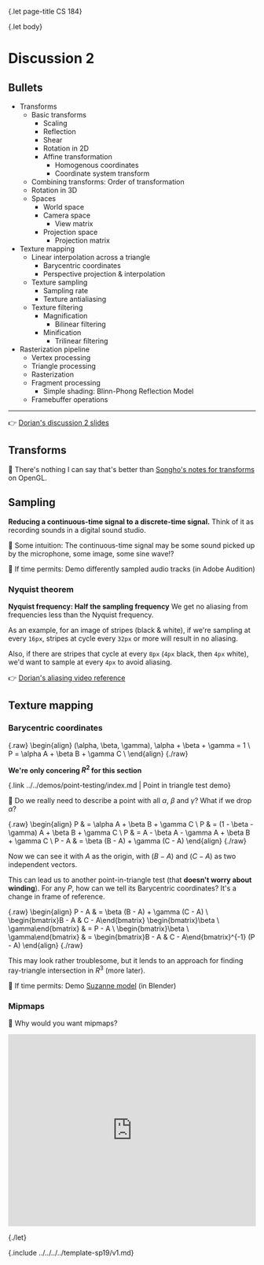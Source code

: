 {.let page-title CS 184}

{.let body}

# Discussion 2

## Bullets

- Transforms
    - Basic transforms
        - Scaling
        - Reflection
        - Shear
        - Rotation in 2D
        - Affine transformation
            - Homogenous coordinates
            - Coordinate system transform
    - Combining transforms: Order of transformation
    - Rotation in 3D
    - Spaces
        - World space
        - Camera space
            - View matrix
        - Projection space
            - Projection matrix
- Texture mapping
    - Linear interpolation across a triangle
        - Barycentric coordinates
        - Perspective projection & interpolation
    - Texture sampling
        - Sampling rate
        - Texture antialiasing
    - Texture filtering
        - Magnification
            - Bilinear filtering
        - Minification
            - Trilinear filtering
- Rasterization pipeline
    - Vertex processing
    - Triangle processing
    - Rasterization
    - Fragment processing
        - Simple shading: Blinn-Phong Reflection Model
    - Framebuffer operations

---

👉 [Dorian's discussion 2 slides](https://docs.google.com/presentation/d/1xWQIFD03IYZvK3MhHIm8jKacLmzZNrun_IVqiMNdQdc/)

## Transforms

📖 There's nothing I can say that's better than [Songho's notes for transforms](http://www.songho.ca/opengl/gl_transform.html) on OpenGL.

## Sampling

**Reducing a continuous-time signal to a discrete-time signal.** Think of it as recording sounds in a digital sound studio.

🤔 Some intuition: The continuous-time signal may be some sound picked up by the microphone, some image, some sine wave!?

🍿 If time permits: Demo differently sampled audio tracks (in Adobe Audition)

### Nyquist theorem

**Nyquist frequency: Half the sampling frequency**
We get no aliasing from frequencies less than the Nyquist frequency.

As an example, for an image of stripes (black & white), if we're sampling at every `16px`, stripes at cycle every `32px` or more will result in no aliasing.

Also, if there are stripes that cycle at every `8px` (`4px` black, then `4px` white), we'd want to sample at every `4px` to avoid aliasing.

👉 [Dorian's aliasing video reference](https://docs.google.com/presentation/d/1xWQIFD03IYZvK3MhHIm8jKacLmzZNrun_IVqiMNdQdc/edit#slide=id.g4e32ab7712_0_86)

## Texture mapping

### Barycentric coordinates

{.raw}
\begin{align}
    (\alpha, \beta, \gamma), \alpha + \beta + \gamma = 1 \\
    P = \alpha A + \beta B + \gamma C \\
\end{align}
{./raw}

**We're only concering $R^2$ for this section**

{.link ../../demos/point-testing/index.md | Point in triangle test demo}

🤔 Do we really need to describe a point with all $\alpha$, $\beta$ and $\gamma$? What if we drop $\alpha$?

{.raw}
\begin{align}
    P & = \alpha A + \beta B + \gamma C \\
    P & = (1 - \beta - \gamma) A + \beta B + \gamma C \\
    P & = A - \beta A - \gamma A + \beta B + \gamma C \\
    P - A & = \beta (B - A) + \gamma (C - A)
\end{align}
{./raw}

Now we can see it with $A$ as the origin, with $(B - A)$ and $(C - A)$ as two independent vectors.

This can lead us to another point-in-triangle test (that **doesn't worry about winding**). For any $P$, how can we tell its Barycentric coordinates? It's a change in frame of reference.

{.raw}
\begin{align}
    P - A & = \beta (B - A) + \gamma (C - A) \\
    \begin{bmatrix}B - A & C - A\end{bmatrix} \begin{bmatrix}\beta \\ \gamma\end{bmatrix} & = P - A \\
    \begin{bmatrix}\beta \\ \gamma\end{bmatrix} & = \begin{bmatrix}B - A & C - A\end{bmatrix}^{-1} (P - A)
\end{align}
{./raw}

This may look rather troublesome, but it lends to an approach for finding ray-triangle intersection in $R^3$ (more later).

🍿 If time permits: Demo [Suzanne model](https://github.com/sethlu/renderbox/tree/85b8cd565f23d016106dd34921bda0e6bfee55dd/examples/objloader/src) (in Blender)

### Mipmaps

🤔 Why would you want mipmaps?

<iframe width="100%" height="390" src="https://www.youtube.com/embed/D1TmyioQzhc" frameborder="0" allow="accelerometer; autoplay; encrypted-media; gyroscope; picture-in-picture" allowfullscreen></iframe>

{./let}

{.include ../../../../template-sp19/v1.md}
